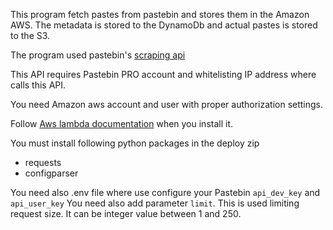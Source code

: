 This program fetch pastes from pastebin and
stores them in the Amazon AWS. The metadata is stored to the DynamoDb
and actual pastes is stored to the S3.

The program used pastebin's
[scraping api](https://pastebin.com/doc_scraping_api)

This API requires Pastebin PRO account and whitelisting IP address
where calls this API.

You need Amazon aws account and user with proper authorization settings.

Follow [Aws lambda documentation](https://aws.amazon.com/premiumsupport/knowledge-center/build-python-lambda-deployment-package/)
when you install it.

You must install following python packages in the deploy zip

* requests
* configparser

You need also .env file where use configure
your Pastebin 
`api_dev_key` and `api_user_key`
You need also add parameter
`limit`. This is used limiting request size. It can be 
integer value between 1 and 250.

